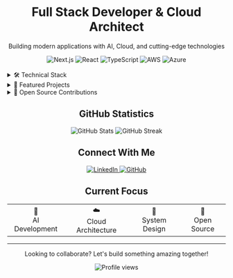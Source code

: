 <div align="center">
  <h1>Full Stack Developer & Cloud Architect</h1>
  <p>Building modern applications with AI, Cloud, and cutting-edge technologies</p>
</div>

<div align="center">
  <img src="https://img.shields.io/badge/Next.js-000000?style=for-the-badge&logo=next.js&logoColor=white" alt="Next.js"/>
  <img src="https://img.shields.io/badge/React-20232A?style=for-the-badge&logo=react&logoColor=61DAFB" alt="React"/>
  <img src="https://img.shields.io/badge/TypeScript-007ACC?style=for-the-badge&logo=typescript&logoColor=white" alt="TypeScript"/>
  <img src="https://img.shields.io/badge/AWS-232F3E?style=for-the-badge&logo=amazon-aws&logoColor=white" alt="AWS"/>
  <img src="https://img.shields.io/badge/Azure-0089D6?style=for-the-badge&logo=microsoft-azure&logoColor=white" alt="Azure"/>
</div>

<br/>

<details>
<summary>🛠️ Technical Stack</summary>

### Frontend
- **Frameworks**: Next.js, React, React Native
- **Language**: TypeScript
- **Expertise**: Server Components, State Management, Mobile Development

### Backend
- **Frameworks**: Nest.js, Express
- **Runtime**: Node.js, Bun
- **Patterns**: Microservices, REST, GraphQL

### Cloud & Infrastructure
- **AWS**: Lambda, CDK, API Gateway
- **Azure**: Functions, App Service
- **Tools**: Serverless Framework, IaC

### Specialized Skills
- **AI**: Agentic AI, LLM Integration
- **Media**: Audio/Video Processing
- **Practices**: Open Source, System Design
</details>

<details>
<summary>🌟 Featured Projects</summary>

<table>
  <tr>
    <td align="center">
      <b>Voice Emotion Detection</b><br/>
      Real-time emotion detection from voice<br/>
      <a href="https://github.com/Nikhilprasad-r/voice-emotion-detection">View Project</a>
    </td>
    <td align="center">
      <b>Motion Capture</b><br/>
      Motion capture system using MediaPipe<br/>
      <a href="https://github.com/Nikhilprasad-r/Motion-Capture">View Project</a>
    </td>
  </tr>
  <tr>
    <td align="center">
      <b>CIFAR-10 with ResNet</b><br/>
      Image classification using ResNet architecture<br/>
      <a href="https://github.com/Nikhilprasad-r/CIFAR10-ResNet">View Project</a>
    </td>
    <td align="center">
      <b>LAN File Transfer App</b><br/>
      File transfer application for LAN networks<br/>
      <a href="https://github.com/Nikhilprasad-r/LAN-file-transfer">View Project</a>
    </td>
  </tr>
</table>
</details>

<details>
<summary>🤝 Open Source Contributions</summary>

<table>
  <tr>
    <th>Project</th>
    <th>Contribution</th>
    <th>Status</th>
  </tr>
  <tr>
    <td>Node.js</td>
    <td>Documentation improvements and bug fixes</td>
    <td><img src="https://img.shields.io/badge/status-merged-success" alt="Merged"/></td>
  </tr>
</table>
</details>

<div align="center">
  <h2>GitHub Statistics</h2>
  <img src="https://github-readme-stats.vercel.app/api?username=Nikhilprasad-r&show_icons=true&theme=radical" alt="GitHub Stats"/>
  <img src="https://github-readme-streak-stats.herokuapp.com/?user=Nikhilprasad-r&theme=radical" alt="GitHub Streak"/>
</div>

<div align="center">
  <h2>Connect With Me</h2>
  <a href="https://www.linkedin.com/in/nikhilprasad-r/">
    <img src="https://img.shields.io/badge/LinkedIn-0077B5?style=for-the-badge&logo=linkedin&logoColor=white" alt="LinkedIn"/>
  </a>
  <a href="https://github.com/Nikhilprasad-r">
    <img src="https://img.shields.io/badge/GitHub-100000?style=for-the-badge&logo=github&logoColor=white" alt="GitHub"/>
  </a>
</div>

<div align="center">
  <h2>Current Focus</h2>
  <table>
    <tr>
      <td align="center">🤖<br/>AI Development</td>
      <td align="center">☁️<br/>Cloud Architecture</td>
      <td align="center">🎯<br/>System Design</td>
      <td align="center">🌱<br/>Open Source</td>
    </tr>
  </table>
</div>

---

<div align="center">
  <p>Looking to collaborate? Let's build something amazing together!</p>
  <img src="https://komarev.com/ghpvc/?username=Nikhilprasad-r&color=blueviolet" alt="Profile views"/>
</div>
